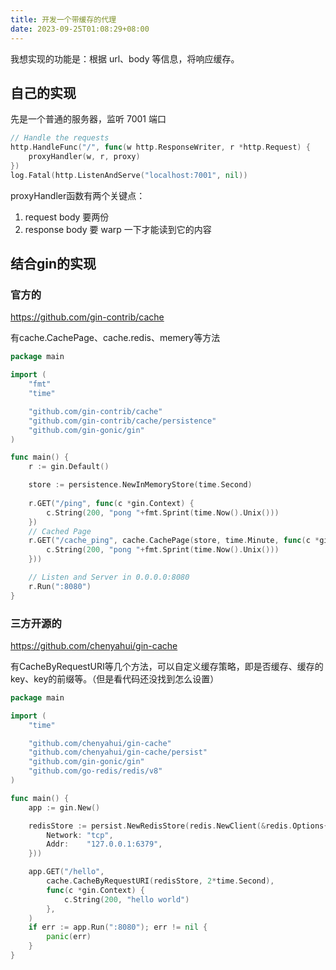 ```yaml
---
title: 开发一个带缓存的代理
date: 2023-09-25T01:08:29+08:00
---
```

我想实现的功能是：根据 url、body 等信息，将响应缓存。
## 自己的实现

先是一个普通的服务器，监听 7001 端口

```go
// Handle the requests
http.HandleFunc("/", func(w http.ResponseWriter, r *http.Request) {
    proxyHandler(w, r, proxy)
})
log.Fatal(http.ListenAndServe("localhost:7001", nil))
```

proxyHandler函数有两个关键点：

1. request body 要两份
2. response body 要 warp 一下才能读到它的内容
## 结合gin的实现

### 官方的

https://github.com/gin-contrib/cache

有cache.CachePage、cache.redis、memery等方法

```go
package main

import (
	"fmt"
	"time"

	"github.com/gin-contrib/cache"
	"github.com/gin-contrib/cache/persistence"
	"github.com/gin-gonic/gin"
)

func main() {
	r := gin.Default()

	store := persistence.NewInMemoryStore(time.Second)
	
	r.GET("/ping", func(c *gin.Context) {
		c.String(200, "pong "+fmt.Sprint(time.Now().Unix()))
	})
	// Cached Page
	r.GET("/cache_ping", cache.CachePage(store, time.Minute, func(c *gin.Context) {
		c.String(200, "pong "+fmt.Sprint(time.Now().Unix()))
	}))

	// Listen and Server in 0.0.0.0:8080
	r.Run(":8080")
}
```
### 三方开源的

https://github.com/chenyahui/gin-cache

有CacheByRequestURI等几个方法，可以自定义缓存策略，即是否缓存、缓存的key、key的前缀等。（但是看代码还没找到怎么设置）

```go
package main

import (
	"time"

	"github.com/chenyahui/gin-cache"
	"github.com/chenyahui/gin-cache/persist"
	"github.com/gin-gonic/gin"
	"github.com/go-redis/redis/v8"
)

func main() {
	app := gin.New()

	redisStore := persist.NewRedisStore(redis.NewClient(&redis.Options{
		Network: "tcp",
		Addr:    "127.0.0.1:6379",
	}))

	app.GET("/hello",
		cache.CacheByRequestURI(redisStore, 2*time.Second),
		func(c *gin.Context) {
			c.String(200, "hello world")
		},
	)
	if err := app.Run(":8080"); err != nil {
		panic(err)
	}
}
```

